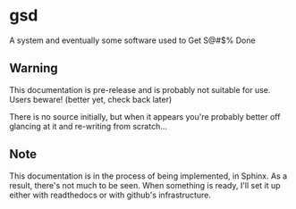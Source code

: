 gsd
===

A system and eventually some software used to Get S@#$% Done


## Warning

This documentation is pre-release and is probably not suitable for use.  Users beware! (better yet, check back later)

There is no source initially, but when it appears you're probably better off glancing at it and re-writing from scratch...

## Note

This documentation is in the process of being implemented, in Sphinx.  As a result, there's not much to be seen.  When something is ready, I'll set it up either with readthedocs or with github's infrastructure.